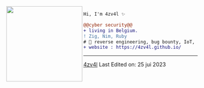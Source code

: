 <img align="left" height="200" src="https://media.giphy.com/media/jQzFUZrBsZ6wse4RH1/giphy.gif"/>


```diff
Hi, I'm 4zv4l ✨

@@cyber security@@
+ living in Belgium.
! Zig, Nim, Ruby
# 📖 reverse engineering, bug bounty, IoT, forensic, sysadmin
+ website : https://4zv4l.github.io/
```
------
[4zv4l](https://github.com/4zv4l)
Last Edited on: 25 jui 2023
